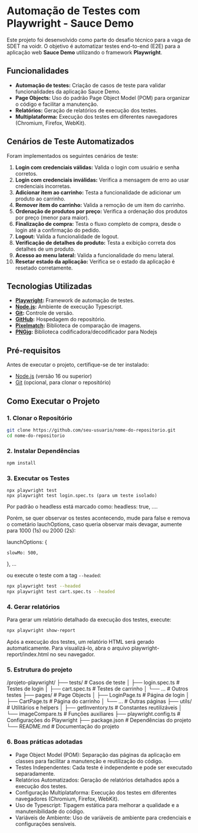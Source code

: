 # Automação de Testes com Playwright - Sauce Demo

Este projeto foi desenvolvido como parte do desafio técnico para a vaga de SDET na voidr. O objetivo é automatizar testes end-to-end (E2E) para a aplicação web **Sauce Demo** utilizando o framework **Playwright**.

## Funcionalidades

- **Automação de testes:** Criação de casos de teste para validar funcionalidades da aplicação Sauce Demo.
- **Page Objects:** Uso do padrão Page Object Model (POM) para organizar o código e facilitar a manutenção.
- **Relatórios:** Geração de relatórios de execução dos testes.
- **Multiplataforma:** Execução dos testes em diferentes navegadores (Chromium, Firefox, WebKit).

## Cenários de Teste Automatizados

Foram implementados os seguintes cenários de teste:

1. **Login com credenciais válidas:** Valida o login com usuário e senha corretos.
2. **Login com credenciais inválidas:** Verifica a mensagem de erro ao usar credenciais incorretas.
3. **Adicionar item ao carrinho:** Testa a funcionalidade de adicionar um produto ao carrinho.
4. **Remover item do carrinho:** Valida a remoção de um item do carrinho.
5. **Ordenação de produtos por preço:** Verifica a ordenação dos produtos por preço (menor para maior).
6. **Finalização de compra:** Testa o fluxo completo de compra, desde o login até a confirmação do pedido.
7. **Logout:** Valida a funcionalidade de logout.
8. **Verificação de detalhes do produto:** Testa a exibição correta dos detalhes de um produto.
9. **Acesso ao menu lateral:** Valida a funcionalidade do menu lateral.
10. **Resetar estado da aplicação:** Verifica se o estado da aplicação é resetado corretamente.

## Tecnologias Utilizadas

- **[Playwright](https://playwright.dev/):** Framework de automação de testes.
- **[Node.js](https://nodejs.org/):** Ambiente de execução Typescript.
- **[Git](https://git-scm.com/):** Controle de versão.
- **[GitHub](https://github.com/):** Hospedagem do repositório.
- **[Pixelmatch]([https://github.com/](https://www.npmjs.com/package/pixelmatch/v/1.1.0/)):** Biblioteca de comparação de imagens.
- **[PNGjg]([https://www.npmjs.com/package/pngjs/]):** Biblioteca codificadora/decodificador para Nodejs

## Pré-requisitos

Antes de executar o projeto, certifique-se de ter instalado:

- [Node.js](https://nodejs.org/) (versão 16 ou superior)
- [Git](https://git-scm.com/) (opcional, para clonar o repositório)

## Como Executar o Projeto

### 1. Clonar o Repositório

```bash
git clone https://github.com/seu-usuario/nome-do-repositorio.git
cd nome-do-repositorio
```

### 2. Instalar Dependências

```bash
npm install
```

### 3. Executar os Testes
```
npx playwright test
npx playwright test login.spec.ts (para um teste isolado)
```
Por padrão o headless está marcado como:
  headless: true, ....

Porém, se quer observar os testes acontecendo, mude para false e remova o cometário lauchOptions, caso queria observar mais devagar, aumente para 1000 (1s) ou 2000 (2s):
  
  launchOptions: {
  
    slowMo: 500,
    
  }, ...

ou execute o teste com a tag `--headed`:
```bash
npx playwright test --headed
npx playwright test cart.spec.ts --headed
```

### 4. Gerar relatórios
Para gerar um relatório detalhado da execução dos testes, execute:
```bash
npx playwright show-report
```
Após a execução dos testes, um relatório HTML será gerado automaticamente. Para visualizá-lo, abra o arquivo playwright-report/index.html no seu navegador.

### 5. Estrutura do projeto
/projeto-playwright/
├── tests/               # Casos de teste
│   ├── login.spec.ts    # Testes de login
│   ├── cart.spec.ts     # Testes de carrinho
│   └── ...              # Outros testes
├── pages/               # Page Objects
│   ├── LoginPage.ts     # Página de login
│   ├── CartPage.ts      # Página do carrinho
│   └── ...              # Outras páginas
├── utils/               # Utilitários e helpers
│   ├── getInventory.ts  # Constantes reutilizáveis
│   └── imageCompare.ts  # Funções auxiliares
├── playwright.config.ts # Configurações do Playwright
├── package.json         # Dependências do projeto
└── README.md            # Documentação do projeto

### 6. Boas práticas adotadas
- Page Object Model (POM): Separação das páginas da aplicação em classes para facilitar a manutenção e reutilização do código.
- Testes Independentes: Cada teste é independente e pode ser executado separadamente.
- Relatórios Automatizados: Geração de relatórios detalhados após a execução dos testes.
- Configuração Multiplataforma: Execução dos testes em diferentes navegadores (Chromium, Firefox, WebKit).
- Uso de Typescript: Tipagem estática para melhorar a qualidade e a manutenibilidade do código.
- Variáveis de Ambiente: Uso de variáveis de ambiente para credenciais e configurações sensíveis.
